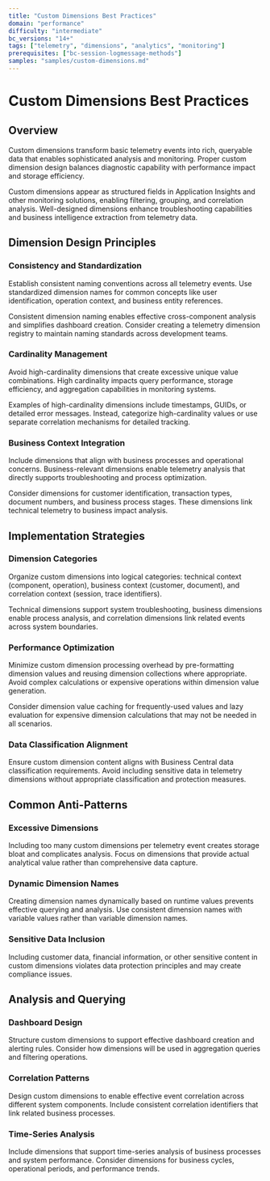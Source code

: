 ```yaml
---
title: "Custom Dimensions Best Practices"
domain: "performance"
difficulty: "intermediate"
bc_versions: "14+"
tags: ["telemetry", "dimensions", "analytics", "monitoring"]
prerequisites: ["bc-session-logmessage-methods"]
samples: "samples/custom-dimensions.md"
---
```


# Custom Dimensions Best Practices

## Overview

Custom dimensions transform basic telemetry events into rich, queryable data that enables sophisticated analysis and monitoring. Proper custom dimension design balances diagnostic capability with performance impact and storage efficiency.

Custom dimensions appear as structured fields in Application Insights and other monitoring solutions, enabling filtering, grouping, and correlation analysis. Well-designed dimensions enhance troubleshooting capabilities and business intelligence extraction from telemetry data.

## Dimension Design Principles

### Consistency and Standardization
Establish consistent naming conventions across all telemetry events. Use standardized dimension names for common concepts like user identification, operation context, and business entity references.

Consistent dimension naming enables effective cross-component analysis and simplifies dashboard creation. Consider creating a telemetry dimension registry to maintain naming standards across development teams.

### Cardinality Management
Avoid high-cardinality dimensions that create excessive unique value combinations. High cardinality impacts query performance, storage efficiency, and aggregation capabilities in monitoring systems.

Examples of high-cardinality dimensions include timestamps, GUIDs, or detailed error messages. Instead, categorize high-cardinality values or use separate correlation mechanisms for detailed tracking.

### Business Context Integration
Include dimensions that align with business processes and operational concerns. Business-relevant dimensions enable telemetry analysis that directly supports troubleshooting and process optimization.

Consider dimensions for customer identification, transaction types, document numbers, and business process stages. These dimensions link technical telemetry to business impact analysis.

## Implementation Strategies

### Dimension Categories
Organize custom dimensions into logical categories: technical context (component, operation), business context (customer, document), and correlation context (session, trace identifiers).

Technical dimensions support system troubleshooting, business dimensions enable process analysis, and correlation dimensions link related events across system boundaries.

### Performance Optimization
Minimize custom dimension processing overhead by pre-formatting dimension values and reusing dimension collections where appropriate. Avoid complex calculations or expensive operations within dimension value generation.

Consider dimension value caching for frequently-used values and lazy evaluation for expensive dimension calculations that may not be needed in all scenarios.

### Data Classification Alignment
Ensure custom dimension content aligns with Business Central data classification requirements. Avoid including sensitive data in telemetry dimensions without appropriate classification and protection measures.

## Common Anti-Patterns

### Excessive Dimensions
Including too many custom dimensions per telemetry event creates storage bloat and complicates analysis. Focus on dimensions that provide actual analytical value rather than comprehensive data capture.

### Dynamic Dimension Names
Creating dimension names dynamically based on runtime values prevents effective querying and analysis. Use consistent dimension names with variable values rather than variable dimension names.

### Sensitive Data Inclusion
Including customer data, financial information, or other sensitive content in custom dimensions violates data protection principles and may create compliance issues.

## Analysis and Querying

### Dashboard Design
Structure custom dimensions to support effective dashboard creation and alerting rules. Consider how dimensions will be used in aggregation queries and filtering operations.

### Correlation Patterns
Design custom dimensions to enable effective event correlation across different system components. Include consistent correlation identifiers that link related business processes.

### Time-Series Analysis
Include dimensions that support time-series analysis of business processes and system performance. Consider dimensions for business cycles, operational periods, and performance trends.